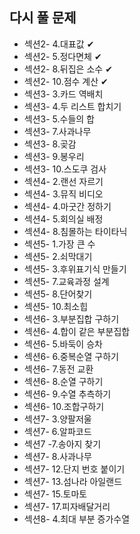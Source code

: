 ## 다시 풀 문제

- 섹션2- 4.대표값 ✔
- 섹션2- 5.정다면체 ✔
- 섹션2- 8.뒤집은 소수 ✔
- 섹션2- 10.점수 계산 ✔
- 섹션3- 3.카드 역배치
- 섹션3- 4.두 리스트 합치기
- 섹션3- 5.수들의 합
- 섹션3- 7.사과나무
- 섹션3- 8.곶감
- 섹션3- 9.봉우리
- 섹션3- 10.스도쿠 검사
- 섹션4- 2.랜선 자르기
- 섹션4- 3.뮤직 비디오
- 섹션4- 4.마굿간 정하기
- 섹션4- 5.회의실 배정
- 섹션4- 8.침몰하는 타이타닉
- 섹션5- 1.가장 큰 수
- 섹션5- 2.쇠막대기
- 섹션5- 3.후위표기식 만들기
- 섹션5- 7.교육과정 설계
- 섹션5- 8.단어찾기
- 섹션5- 10.최소힙
- 섹션6- 3.부분집합 구하기
- 섹션6- 4.합이 같은 부분집합
- 섹션6- 5.바둑이 승차
- 섹션6- 6.중복순열 구하기
- 섹션6- 7.동전 교환
- 섹션6- 8.순열 구하기
- 섹션6- 9.수열 추측하기
- 섹션6- 10.조합구하기
- 섹션7- 3.양팔저울
- 섹션7- 6.알파코드
- 섹션7 -7.송아지 찾기
- 섹션7- 8.사과나무
- 섹션7- 12.단지 번호 붙이기
- 섹션7- 13.섬나라 아일랜드
- 섹션7- 15.토마토
- 섹션7- 17.피자배달거리
- 섹션8- 4.최대 부분 증가수열